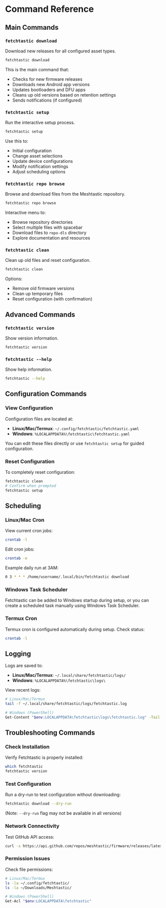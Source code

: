 # Command Reference

## Main Commands

### `fetchtastic download`

Download new releases for all configured asset types.

```bash
fetchtastic download
```

This is the main command that:

- Checks for new firmware releases
- Downloads new Android app versions
- Updates bootloaders and DFU apps
- Cleans up old versions based on retention settings
- Sends notifications (if configured)

### `fetchtastic setup`

Run the interactive setup process.

```bash
fetchtastic setup
```

Use this to:

- Initial configuration
- Change asset selections
- Update device configurations
- Modify notification settings
- Adjust scheduling options

### `fetchtastic repo browse`

Browse and download files from the Meshtastic repository.

```bash
fetchtastic repo browse
```

Interactive menu to:

- Browse repository directories
- Select multiple files with spacebar
- Download files to `repo-dls` directory
- Explore documentation and resources

### `fetchtastic clean`

Clean up old files and reset configuration.

```bash
fetchtastic clean
```

Options:

- Remove old firmware versions
- Clean up temporary files
- Reset configuration (with confirmation)

## Advanced Commands

### `fetchtastic version`

Show version information.

```bash
fetchtastic version
```

### `fetchtastic --help`

Show help information.

```bash
fetchtastic --help
```

## Configuration Commands

### View Configuration

Configuration files are located at:

- **Linux/Mac/Termux**: `~/.config/fetchtastic/fetchtastic.yaml`
- **Windows**: `%LOCALAPPDATA%\fetchtastic\fetchtastic.yaml`

You can edit these files directly or use `fetchtastic setup` for guided configuration.

### Reset Configuration

To completely reset configuration:

```bash
fetchtastic clean
# Confirm when prompted
fetchtastic setup
```

## Scheduling

### Linux/Mac Cron

View current cron jobs:

```bash
crontab -l
```

Edit cron jobs:

```bash
crontab -e
```

Example daily run at 3AM:

```bash
0 3 * * * /home/username/.local/bin/fetchtastic download
```

### Windows Task Scheduler

Fetchtastic can be added to Windows startup during setup, or you can create a scheduled task manually using Windows Task Scheduler.

### Termux Cron

Termux cron is configured automatically during setup. Check status:

```bash
crontab -l
```

## Logging

Logs are saved to:

- **Linux/Mac/Termux**: `~/.local/share/fetchtastic/logs/`
- **Windows**: `%LOCALAPPDATA%\fetchtastic\logs\`

View recent logs:

```bash
# Linux/Mac/Termux
tail -f ~/.local/share/fetchtastic/logs/fetchtastic.log

# Windows (PowerShell)
Get-Content "$env:LOCALAPPDATA\fetchtastic\logs\fetchtastic.log" -Tail 20 -Wait
```

## Troubleshooting Commands

### Check Installation

Verify Fetchtastic is properly installed:

```bash
which fetchtastic
fetchtastic version
```

### Test Configuration

Run a dry-run to test configuration without downloading:

```bash
fetchtastic download --dry-run
```

(Note: `--dry-run` flag may not be available in all versions)

### Network Connectivity

Test GitHub API access:

```bash
curl -s https://api.github.com/repos/meshtastic/firmware/releases/latest
```

### Permission Issues

Check file permissions:

```bash
# Linux/Mac/Termux
ls -la ~/.config/fetchtastic/
ls -la ~/Downloads/Meshtastic/

# Windows (PowerShell)
Get-Acl "$env:LOCALAPPDATA\fetchtastic"
```
